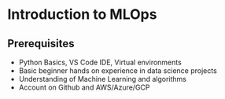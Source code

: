 # Introduction to MLOps

## Prerequisites

- Python Basics, VS Code IDE, Virtual environments
- Basic beginner hands on experience in data science projects
- Understanding of Machine Learning and algorithms
- Account on Github and AWS/Azure/GCP


